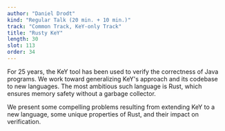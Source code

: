 ```yaml
---
author: "Daniel Drodt"
kind: "Regular Talk (20 min. + 10 min.)"
track: "Common Track, KeY-only Track"
title: "Rusty KeY"
length: 30
slot: 113
order: 34
---
```


For 25 years, the KeY tool has been used to verify the correctness of Java programs. We work toward generalizing KeY's approach and its codebase to new languages. The most ambitious such language is Rust, which ensures memory safety without a garbage collector. 

We present some compelling problems resulting from extending KeY to a new language, some unique properties of Rust, and their impact on verification.

